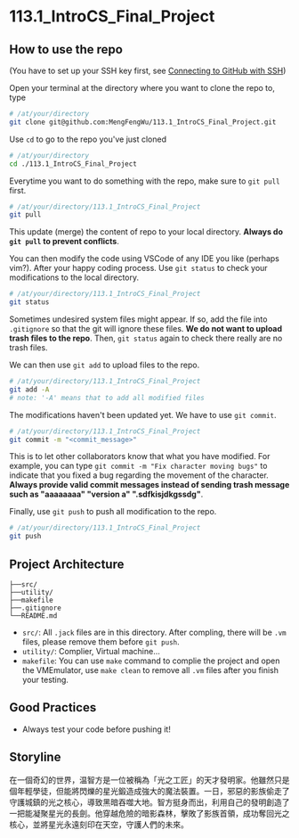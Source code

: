 # 113.1_IntroCS_Final_Project

## How to use the repo

(You have to set up your SSH key first, see [Connecting to GitHub with SSH](https://docs.github.com/en/authentication/connecting-to-github-with-ssh))

Open your terminal at the directory where you want to clone the repo to, type

```sh
# /at/your/directory
git clone git@github.com:MengFengWu/113.1_IntroCS_Final_Project.git
```

Use `cd` to go to the repo you've just cloned

```sh
# /at/your/directory
cd ./113.1_IntroCS_Final_Project
```

Everytime you want to do something with the repo, make sure to `git pull` first.

```sh
# /at/your/directory/113.1_IntroCS_Final_Project
git pull
```

This update (merge) the content of repo to your local directory. **Always do `git pull` to prevent conflicts**.

You can then modify the code using VSCode of any IDE you like (perhaps vim?). After your happy coding process. Use `git status` to check your modifications to the local directory.

```sh
# /at/your/directory/113.1_IntroCS_Final_Project
git status
```

Sometimes undesired system files might appear. If so, add the file into `.gitignore` so that the git will ignore these files. **We do not want to upload trash files to the repo**. Then, `git status` again to check there really are no trash files.

We can then use `git add` to upload files to the repo.

```sh
# /at/your/directory/113.1_IntroCS_Final_Project
git add -A
# note: '-A' means that to add all modified files
```

The modifications haven't been updated yet. We have to use `git commit`.

```sh
# /at/your/directory/113.1_IntroCS_Final_Project
git commit -m "<commit_message>"
```

This is to let other collaborators know that what you have modified. For example, you can type `git commit -m "Fix character moving bugs"` to indicate that you fixed a bug regarding the movement of the character. **Always provide valid commit messages instead of sending trash message such as "aaaaaaaa" "version a" ".sdfkisjdkgssdg"**.

Finally, use `git push` to push all modification to the repo.

```sh
# /at/your/directory/113.1_IntroCS_Final_Project
git push
```

## Project Architecture

```
├──src/
├──utility/
├──makefile
├──.gitignore
└──README.md
```

- `src/`: All `.jack` files are in this directory. After compling, there will be `.vm` files, please remove them before `git push`. 
- `utility/`: Complier, Virtual machine...
- `makefile`: You can use `make` command to complie the project and open the VMEmulator, use `make clean` to remove all `.vm` files after you finish your testing.

## Good Practices

- Always test your code before pushing it!

## Storyline

在一個奇幻的世界，温智方是一位被稱為「光之工匠」的天才發明家。他雖然只是個年輕學徒，但能將閃爍的星光鍛造成強大的魔法裝置。一日，邪惡的影族偷走了守護城鎮的光之核心，導致黑暗吞噬大地。智方挺身而出，利用自己的發明創造了一把能凝聚星光的長劍。他穿越危險的暗影森林，擊敗了影族首領，成功奪回光之核心，並將星光永遠刻印在天空，守護人們的未來。